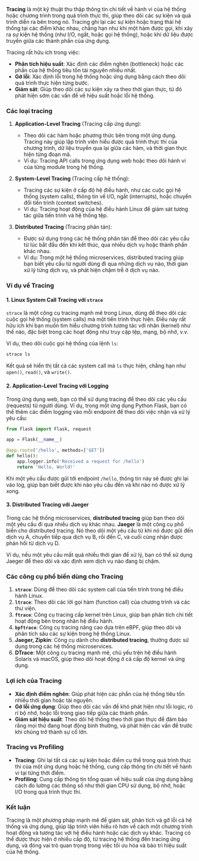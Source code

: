 **Tracing** là một kỹ thuật thu thập thông tin chi tiết về hành vi của hệ thống hoặc chương trình trong quá trình thực thi, giúp theo dõi các sự kiện và quá trình diễn ra bên trong nó. Tracing ghi lại các sự kiện hoặc trạng thái hệ thống tại các điểm khác nhau, chẳng hạn như khi một hàm được gọi, khi xảy ra sự kiện hệ thống (như I/O, ngắt, hoặc gọi hệ thống), hoặc khi dữ liệu được truyền giữa các thành phần của ứng dụng.

Tracing rất hữu ích trong việc:

- **Phân tích hiệu suất**: Xác định các điểm nghẽn (bottleneck) hoặc các phần của hệ thống tiêu tốn tài nguyên nhiều nhất.
- **Gỡ lỗi**: Xác định lỗi trong hệ thống hoặc ứng dụng bằng cách theo dõi quá trình thực hiện từng bước.
- **Giám sát**: Giúp theo dõi các sự kiện xảy ra theo thời gian thực, từ đó phát hiện sớm các vấn đề về hiệu suất hoặc lỗi hệ thống.

### **Các loại tracing**

1. **Application-Level Tracing** (Tracing cấp ứng dụng):

   - Theo dõi các hàm hoặc phương thức bên trong một ứng dụng. Tracing này giúp lập trình viên hiểu được quá trình thực thi của chương trình, dữ liệu truyền qua lại giữa các hàm, và thời gian thực hiện từng đoạn mã.
   - Ví dụ: Tracing API calls trong ứng dụng web hoặc theo dõi hành vi của từng module trong hệ thống.

2. **System-Level Tracing** (Tracing cấp hệ thống):

   - Tracing các sự kiện ở cấp độ hệ điều hành, như các cuộc gọi hệ thống (system calls), thông tin về I/O, ngắt (interrupts), hoặc chuyển đổi tiến trình (context switches).
   - Ví dụ: Tracing hoạt động của hệ điều hành Linux để giám sát tương tác giữa tiến trình và hệ thống tệp.

3. **Distributed Tracing** (Tracing phân tán):
   - Được sử dụng trong các hệ thống phân tán để theo dõi các yêu cầu từ lúc bắt đầu đến khi kết thúc, qua nhiều dịch vụ hoặc thành phần khác nhau.
   - Ví dụ: Trong một hệ thống microservices, distributed tracing giúp bạn biết yêu cầu từ người dùng đi qua những dịch vụ nào, thời gian xử lý từng dịch vụ, và phát hiện chậm trễ ở dịch vụ nào.

### **Ví dụ về Tracing**

#### 1. **Linux System Call Tracing với `strace`**

`strace` là một công cụ tracing mạnh mẽ trong Linux, dùng để theo dõi các cuộc gọi hệ thống (system calls) mà một tiến trình thực hiện. Điều này rất hữu ích khi bạn muốn tìm hiểu chương trình tương tác với nhân (kernel) như thế nào, đặc biệt trong các hoạt động như truy cập tệp, mạng, bộ nhớ, v.v.

Ví dụ, theo dõi cuộc gọi hệ thống của lệnh `ls`:

```bash
strace ls
```

Kết quả sẽ hiển thị tất cả các system call mà `ls` thực hiện, chẳng hạn như `open()`, `read()`, và `write()`.

#### 2. **Application-Level Tracing với Logging**

Trong ứng dụng web, bạn có thể sử dụng tracing để theo dõi các yêu cầu (requests) từ người dùng. Ví dụ, trong một ứng dụng Python Flask, bạn có thể thêm các điểm logging vào mỗi endpoint để theo dõi việc nhận và xử lý yêu cầu:

```python
from flask import Flask, request

app = Flask(__name__)

@app.route('/hello', methods=['GET'])
def hello():
    app.logger.info('Received a request for /hello')
    return 'Hello, World!'
```

Khi một yêu cầu được gửi tới endpoint `/hello`, thông tin này sẽ được ghi lại vào log, giúp bạn biết được khi nào yêu cầu đến và khi nào nó được xử lý xong.

#### 3. **Distributed Tracing với Jaeger**

Trong các hệ thống microservices, **distributed tracing** giúp bạn theo dõi một yêu cầu đi qua nhiều dịch vụ khác nhau. **Jaeger** là một công cụ phổ biến cho distributed tracing. Nó theo dõi một yêu cầu từ khi nó được gửi đến dịch vụ A, chuyển tiếp qua dịch vụ B, rồi đến C, và cuối cùng nhận được phản hồi từ dịch vụ D.

Ví dụ, nếu một yêu cầu mất quá nhiều thời gian để xử lý, bạn có thể sử dụng Jaeger để theo dõi và xác định xem dịch vụ nào đang bị chậm.

### **Các công cụ phổ biến dùng cho Tracing**

1. **`strace`**: Dùng để theo dõi các system call của tiến trình trong hệ điều hành Linux.
2. **`ltrace`**: Theo dõi các lời gọi hàm (function call) của chương trình và các thư viện.
3. **`ftrace`**: Công cụ tracing cấp kernel trên Linux, giúp bạn phân tích chi tiết hoạt động bên trong nhân hệ điều hành.
4. **`bpftrace`**: Công cụ tracing nâng cao dựa trên eBPF, giúp theo dõi và phân tích sâu các sự kiện trong hệ thống Linux.
5. **Jaeger, Zipkin**: Công cụ dành cho **distributed tracing**, thường được sử dụng trong các hệ thống microservices.
6. **DTrace**: Một công cụ tracing mạnh mẽ, chủ yếu trên hệ điều hành Solaris và macOS, giúp theo dõi hoạt động ở cả cấp độ kernel và ứng dụng.

### **Lợi ích của Tracing**

- **Xác định điểm nghẽn**: Giúp phát hiện các phần của hệ thống tiêu tốn nhiều thời gian hoặc tài nguyên.
- **Gỡ lỗi ứng dụng**: Giúp theo dõi các vấn đề khó phát hiện như lỗi logic, rò rỉ bộ nhớ, hoặc lỗi trong giao tiếp giữa các thành phần.
- **Giám sát hiệu suất**: Theo dõi hệ thống theo thời gian thực để đảm bảo rằng mọi thứ đang hoạt động bình thường, và phát hiện các vấn đề trước khi chúng trở thành sự cố lớn.

### **Tracing vs Profiling**

- **Tracing**: Ghi lại tất cả các sự kiện hoặc điểm cụ thể trong quá trình thực thi của một ứng dụng hoặc hệ thống, cung cấp thông tin chi tiết về hành vi tại từng thời điểm.
- **Profiling**: Cung cấp thông tin tổng quan về hiệu suất của ứng dụng bằng cách đo lường các thông số như thời gian CPU sử dụng, bộ nhớ, hoặc I/O trong quá trình thực thi.

### **Kết luận**

Tracing là một phương pháp mạnh mẽ để giám sát, phân tích và gỡ lỗi cả hệ thống và ứng dụng, giúp lập trình viên hiểu rõ hơn về cách một chương trình hoạt động và tương tác với hệ điều hành hoặc các dịch vụ khác. Tracing có thể được thực hiện ở nhiều cấp độ, từ tracing hệ thống đến tracing ứng dụng, và đóng vai trò quan trọng trong việc tối ưu hóa và bảo trì hiệu suất của hệ thống.
